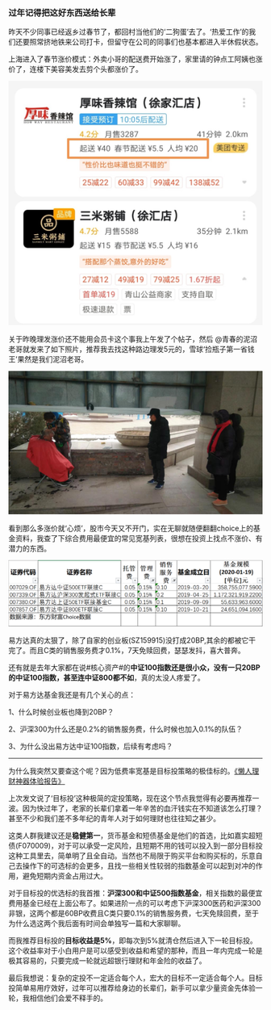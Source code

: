 ### 过年记得把这好东西送给长辈

昨天不少同事已经返乡过春节了，都回村当他们的‘二狗蛋’去了。‘热爱工作’的我们还要照常挤地铁来公司打卡，但留守在公司的同事们也基本都进入半休假状态。

上海进入了春节涨价模式：外卖小哥的配送费开始涨了，家里请的钟点工阿姨也涨价了，连楼下美容美发去剪个头都涨价了。

![美团涨价](../img/haircut-prices-1.jpg)

关于昨晚理发涨价还不能用会员卡这个事我上午发了个帖子，然后 @青春的泥沼 老哥就发来了如下照片，推荐我去找这种路边理发5元的，雪球‘捡瓶子第一省钱王’果然是我们泥沼老哥。

![5元理发](../img/haircut-prices-2.jpg)

看到那么多涨价就‘心烦’，股市今天又不开门，实在无聊就随便翻翻choice上的基金资料，我查了下综合费用最便宜的常见宽基列表，很想在投资上找点不涨价、有潜力的东西。

![便宜基金](../img/haircut-prices-3.png)

易方达真的太狠了，除了自家的创业板(SZ159915)没打成20BP,其余的都被它干完了。而且C类的销售服务费才0.1%，7天免赎回费，瑟瑟发抖，喜大普奔。

还有就是去年大家都在说#核心资产#的**中证100指数还是很小众，没有一只20BP的中证100指数，甚至连中证800都不如**，真的太没人疼爱了。

对于易方达基金我还是有几个关心的点：

1、什么时候创业板也降到20BP？

2、沪深300为什么还是0.2%的销售服务费，什么时候也加入0.1%的队伍？

3、为什么没出易方达中证100指数，后续有考虑吗？

---

为什么我突然又要查这个呢？因为低费率宽基是目标投策略的极佳标的。[《懒人理财神器体验报告》](financing/alipay-mbt.md)

上次发文说了‘目标投’这种极简的定投策略，现在这个节点我觉得有必要再推荐一波。因为快过年了，老家的长辈们拿着一年辛苦的血汗钱实在不知道该怎么打理？甚至不少和我们差不多年纪的青年人对于如何理财也往往知之甚少。

这类人群我建议还是**稳健第一**，货币基金和短债基金是他们的首选，比如嘉实超短债(F070009)，对于可以承受一定风险，且短期不用的钱可以投入到一部分目标投这种工具里去，简单明了且全自动。当然也不局限于购买平台和购买标的，乐意自己去操作下的可选标的会更多，且找一些相关性较弱的指数基金可以起到对冲的作用，避免短期内资金占用过大。

对于目标投的优选标的我首推：**沪深300和中证500指数基金**，相关指数的最便宜费用基金已经在上面公布了。如果进阶一点的可以考虑下沪深300医药和沪深300非银，这两个都是60BP收费且C类只要0.1%的销售服务费，七天免赎回费，至于为什么选这两个我后面有时间会单独写一篇和大家聊聊。

而我推荐目标投的**目标收益是5%**，即每次到5%就清仓然后进入下一轮目标投。这个收益率对于小白用户是可以感受到收益和希望的那种，而且一年内完成一轮是极其容易的，只要完成一轮就远超银行理财和年金险的收益了。

最后我想说：复杂的定投不一定适合每个人，宏大的目标不一定适合每个人。目标投简单易用疗效好，过年可以推荐给身边的长辈们，新手可以拿少量资金先体验一轮，我相信他们会爱不释手的。



